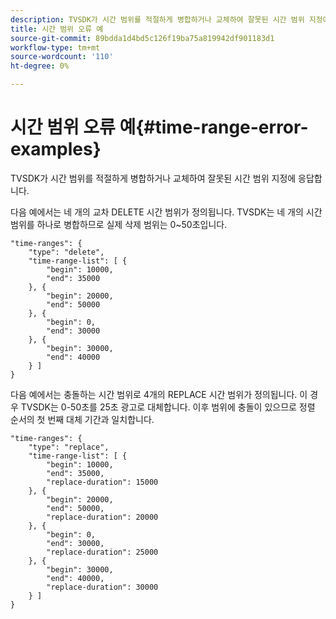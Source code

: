 ```yaml
---
description: TVSDK가 시간 범위를 적절하게 병합하거나 교체하여 잘못된 시간 범위 지정에 응답합니다.
title: 시간 범위 오류 예
source-git-commit: 89bdda1d4bd5c126f19ba75a819942df901183d1
workflow-type: tm+mt
source-wordcount: '110'
ht-degree: 0%

---
```



# 시간 범위 오류 예{#time-range-error-examples}

TVSDK가 시간 범위를 적절하게 병합하거나 교체하여 잘못된 시간 범위 지정에 응답합니다.

다음 예에서는 네 개의 교차 DELETE 시간 범위가 정의됩니다. TVSDK는 네 개의 시간 범위를 하나로 병합하므로 실제 삭제 범위는 0~50초입니다.

```
"time-ranges": {
    "type": "delete",
    "time-range-list": [ {
        "begin": 10000,
        "end": 35000
    }, {
        "begin": 20000,
        "end": 50000
    }, {
        "begin": 0,
        "end": 30000
    }, {
        "begin": 30000,
        "end": 40000
    } ]
}
```

다음 예에서는 충돌하는 시간 범위로 4개의 REPLACE 시간 범위가 정의됩니다. 이 경우 TVSDK는 0-50초를 25초 광고로 대체합니다. 이후 범위에 충돌이 있으므로 정렬 순서의 첫 번째 대체 기간과 일치합니다.

```
"time-ranges": {
    "type": "replace",
    "time-range-list": [ {
        "begin": 10000,
        "end": 35000,
        "replace-duration": 15000
    }, {
        "begin": 20000,
        "end": 50000,
        "replace-duration": 20000
    }, {
        "begin": 0,
        "end": 30000,
        "replace-duration": 25000
    }, {
        "begin": 30000,
        "end": 40000,
        "replace-duration": 30000
    } ]
}
```


